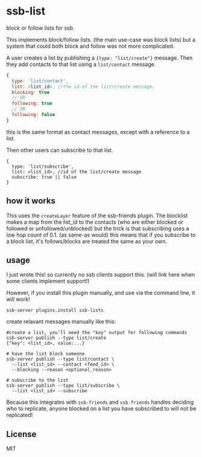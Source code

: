 # ssb-list

block or follow lists for ssb.

This implements block/follow lists. (the main use-case was block lists)
but a system that could both block and follow was not more complicated.

A user creates a list by publishing a `{type: "list/create"}` message.
Then they add contacts to that list using a `list/contact` message.

``` js
{
  type: 'list/contact',
  list: <list_id>, //the id of the list/create message.
  blocking: true
  // OR
  following: true
  // OR
  following: false
}
```
this is the same format as contact messages, except with a reference
to a list.

Then other users can subscribe to that list.

```
{
  type: 'list/subscribe',
  list: <list_id>, //id of the list/create message
  subscribe: true || false
}
```
## how it works

This uses the `createLayer` feature of the ssb-friends plugin.
The blocklist makes a map from the list_id to the contacts
(who are either blocked or followed or unfollowed/unblocked)
but the trick is that subscribing uses a low hop count of 0.1.
(as same-as would) this means that if you subscribe to a block
list, it's follows/blocks are treated the same as your own.

## usage

I just wrote this! so currently no ssb clients support this.
(will link here when some clients implement support!)

However, if you install this plugin manually, and use
via the command line, it will work!
```
ssb-server plugins.install ssb-lists
```

create relavant messages manually like this:

```
#create a list, you'll need the "key" output for following commands
ssb-server publish --type list/create
{"key": <list_id>, value:...}

# have the list block someone
ssb-server publish --type list/contact \
  --list <list_id> --contact <feed_id> \
  --blocking --reason <optional_reason>

# subscribe to the list
ssb-server publish --type list/subscribe \
  --list <list_id> --subscribe
```

Because this integrates with `ssb-friends` and `ssb-friends`
handles deciding who to replicate, anyone blocked on a list
you have subscribed to will not be replicated!

## License

MIT

